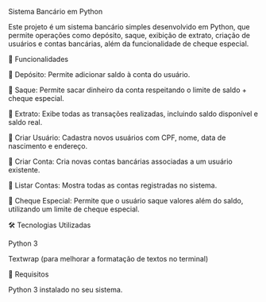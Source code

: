 Sistema Bancário em Python

Este projeto é um sistema bancário simples desenvolvido em Python, que permite operações como depósito, saque, exibição de extrato, criação de usuários e contas bancárias, além da funcionalidade de cheque especial.

🚀 Funcionalidades

📌 Depósito: Permite adicionar saldo à conta do usuário.

📌 Saque: Permite sacar dinheiro da conta respeitando o limite de saldo + cheque especial.

📌 Extrato: Exibe todas as transações realizadas, incluindo saldo disponível e saldo real.

📌 Criar Usuário: Cadastra novos usuários com CPF, nome, data de nascimento e endereço.

📌 Criar Conta: Cria novas contas bancárias associadas a um usuário existente.

📌 Listar Contas: Mostra todas as contas registradas no sistema.

📌 Cheque Especial: Permite que o usuário saque valores além do saldo, utilizando um limite de cheque especial.

🛠️ Tecnologias Utilizadas

Python 3

Textwrap (para melhorar a formatação de textos no terminal)

🎯 Requisitos

Python 3 instalado no seu sistema.
